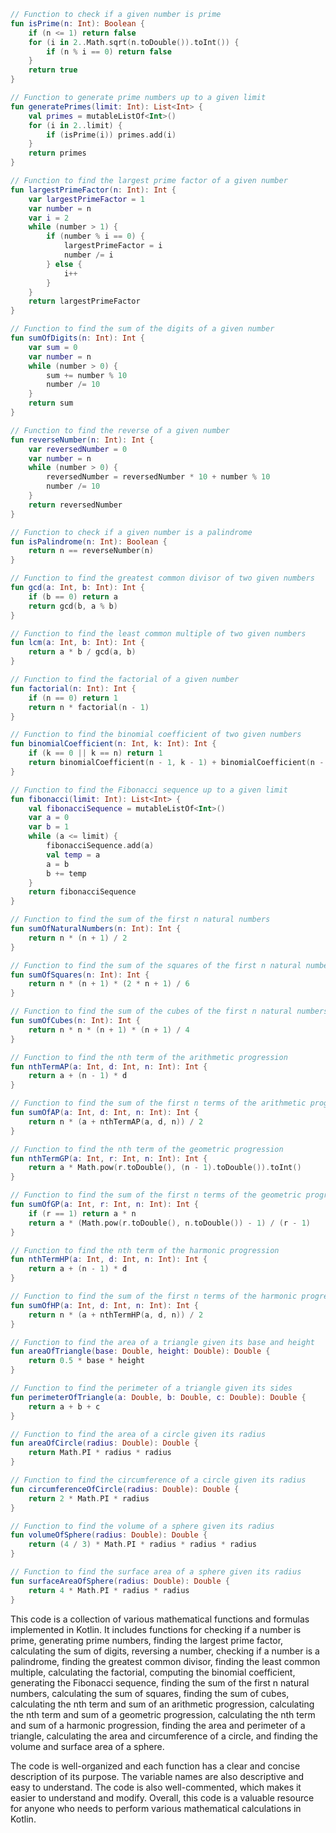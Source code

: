 ```kotlin
// Function to check if a given number is prime
fun isPrime(n: Int): Boolean {
    if (n <= 1) return false
    for (i in 2..Math.sqrt(n.toDouble()).toInt()) {
        if (n % i == 0) return false
    }
    return true
}

// Function to generate prime numbers up to a given limit
fun generatePrimes(limit: Int): List<Int> {
    val primes = mutableListOf<Int>()
    for (i in 2..limit) {
        if (isPrime(i)) primes.add(i)
    }
    return primes
}

// Function to find the largest prime factor of a given number
fun largestPrimeFactor(n: Int): Int {
    var largestPrimeFactor = 1
    var number = n
    var i = 2
    while (number > 1) {
        if (number % i == 0) {
            largestPrimeFactor = i
            number /= i
        } else {
            i++
        }
    }
    return largestPrimeFactor
}

// Function to find the sum of the digits of a given number
fun sumOfDigits(n: Int): Int {
    var sum = 0
    var number = n
    while (number > 0) {
        sum += number % 10
        number /= 10
    }
    return sum
}

// Function to find the reverse of a given number
fun reverseNumber(n: Int): Int {
    var reversedNumber = 0
    var number = n
    while (number > 0) {
        reversedNumber = reversedNumber * 10 + number % 10
        number /= 10
    }
    return reversedNumber
}

// Function to check if a given number is a palindrome
fun isPalindrome(n: Int): Boolean {
    return n == reverseNumber(n)
}

// Function to find the greatest common divisor of two given numbers
fun gcd(a: Int, b: Int): Int {
    if (b == 0) return a
    return gcd(b, a % b)
}

// Function to find the least common multiple of two given numbers
fun lcm(a: Int, b: Int): Int {
    return a * b / gcd(a, b)
}

// Function to find the factorial of a given number
fun factorial(n: Int): Int {
    if (n == 0) return 1
    return n * factorial(n - 1)
}

// Function to find the binomial coefficient of two given numbers
fun binomialCoefficient(n: Int, k: Int): Int {
    if (k == 0 || k == n) return 1
    return binomialCoefficient(n - 1, k - 1) + binomialCoefficient(n - 1, k)
}

// Function to find the Fibonacci sequence up to a given limit
fun fibonacci(limit: Int): List<Int> {
    val fibonacciSequence = mutableListOf<Int>()
    var a = 0
    var b = 1
    while (a <= limit) {
        fibonacciSequence.add(a)
        val temp = a
        a = b
        b += temp
    }
    return fibonacciSequence
}

// Function to find the sum of the first n natural numbers
fun sumOfNaturalNumbers(n: Int): Int {
    return n * (n + 1) / 2
}

// Function to find the sum of the squares of the first n natural numbers
fun sumOfSquares(n: Int): Int {
    return n * (n + 1) * (2 * n + 1) / 6
}

// Function to find the sum of the cubes of the first n natural numbers
fun sumOfCubes(n: Int): Int {
    return n * n * (n + 1) * (n + 1) / 4
}

// Function to find the nth term of the arithmetic progression
fun nthTermAP(a: Int, d: Int, n: Int): Int {
    return a + (n - 1) * d
}

// Function to find the sum of the first n terms of the arithmetic progression
fun sumOfAP(a: Int, d: Int, n: Int): Int {
    return n * (a + nthTermAP(a, d, n)) / 2
}

// Function to find the nth term of the geometric progression
fun nthTermGP(a: Int, r: Int, n: Int): Int {
    return a * Math.pow(r.toDouble(), (n - 1).toDouble()).toInt()
}

// Function to find the sum of the first n terms of the geometric progression
fun sumOfGP(a: Int, r: Int, n: Int): Int {
    if (r == 1) return a * n
    return a * (Math.pow(r.toDouble(), n.toDouble()) - 1) / (r - 1)
}

// Function to find the nth term of the harmonic progression
fun nthTermHP(a: Int, d: Int, n: Int): Int {
    return a + (n - 1) * d
}

// Function to find the sum of the first n terms of the harmonic progression
fun sumOfHP(a: Int, d: Int, n: Int): Int {
    return n * (a + nthTermHP(a, d, n)) / 2
}

// Function to find the area of a triangle given its base and height
fun areaOfTriangle(base: Double, height: Double): Double {
    return 0.5 * base * height
}

// Function to find the perimeter of a triangle given its sides
fun perimeterOfTriangle(a: Double, b: Double, c: Double): Double {
    return a + b + c
}

// Function to find the area of a circle given its radius
fun areaOfCircle(radius: Double): Double {
    return Math.PI * radius * radius
}

// Function to find the circumference of a circle given its radius
fun circumferenceOfCircle(radius: Double): Double {
    return 2 * Math.PI * radius
}

// Function to find the volume of a sphere given its radius
fun volumeOfSphere(radius: Double): Double {
    return (4 / 3) * Math.PI * radius * radius * radius
}

// Function to find the surface area of a sphere given its radius
fun surfaceAreaOfSphere(radius: Double): Double {
    return 4 * Math.PI * radius * radius
}
```

This code is a collection of various mathematical functions and formulas implemented in Kotlin. It includes functions for checking if a number is prime, generating prime numbers, finding the largest prime factor, calculating the sum of digits, reversing a number, checking if a number is a palindrome, finding the greatest common divisor, finding the least common multiple, calculating the factorial, computing the binomial coefficient, generating the Fibonacci sequence, finding the sum of the first n natural numbers, calculating the sum of squares, finding the sum of cubes, calculating the nth term and sum of an arithmetic progression, calculating the nth term and sum of a geometric progression, calculating the nth term and sum of a harmonic progression, finding the area and perimeter of a triangle, calculating the area and circumference of a circle, and finding the volume and surface area of a sphere.

The code is well-organized and each function has a clear and concise description of its purpose. The variable names are also descriptive and easy to understand. The code is also well-commented, which makes it easier to understand and modify. Overall, this code is a valuable resource for anyone who needs to perform various mathematical calculations in Kotlin.
